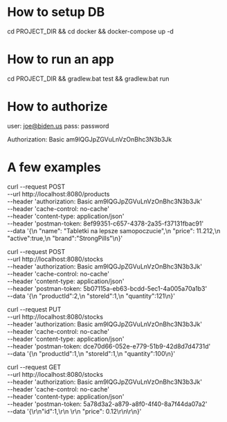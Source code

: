 # How to setup DB

cd PROJECT_DIR && cd docker &&
docker-compose up -d

# How to run an app
cd PROJECT_DIR && gradlew.bat test  && gradlew.bat run 

# How to authorize

user: joe@biden.us
pass: password

Authorization: Basic am9lQGJpZGVuLnVzOnBhc3N3b3Jk

# A few examples

curl --request POST \
  --url http://localhost:8080/products \
  --header 'authorization: Basic am9lQGJpZGVuLnVzOnBhc3N3b3Jk' \
  --header 'cache-control: no-cache' \
  --header 'content-type: application/json' \
  --header 'postman-token: 8ef99351-c657-4378-2a35-f37131fbac91' \
  --data '{\n    "name": "Tabletki na lepsze samopoczucie",\n    "price": 11.212,\n    "active":true,\n    "brand":"StrongPills"\n}'

curl --request POST \
  --url http://localhost:8080/stocks \
  --header 'authorization: Basic am9lQGJpZGVuLnVzOnBhc3N3b3Jk' \
  --header 'cache-control: no-cache' \
  --header 'content-type: application/json' \
  --header 'postman-token: 5b07115a-eb63-bcdd-5ec1-4a005a70a1b3' \
  --data '{\n	"productId":2,\n	"storeId":1,\n	"quantity":121\n}'

curl --request PUT \
  --url http://localhost:8080/stocks \
  --header 'authorization: Basic am9lQGJpZGVuLnVzOnBhc3N3b3Jk' \
  --header 'cache-control: no-cache' \
  --header 'content-type: application/json' \
  --header 'postman-token: dce70d66-052e-e779-51b9-42d8d7d4731d' \
  --data '{\n	"productId":1,\n	"storeId":1,\n	"quantity":100\n}'
  
  
  
  curl --request GET \
    --url http://localhost:8080/stocks \
    --header 'authorization: Basic am9lQGJpZGVuLnVzOnBhc3N3b3Jk' \
    --header 'cache-control: no-cache' \
    --header 'content-type: application/json' \
    --header 'postman-token: 5a78d3a2-a879-a8f0-4f40-8a7f44da07a2' \
    --data '{\r\n"id":1,\r\n \r\n    "price": 0.12\r\n\r\n}'

